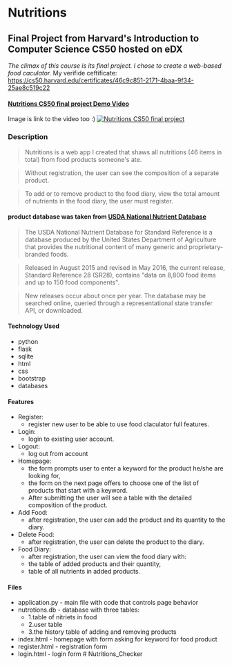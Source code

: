 # Nutritions

## Final Project from Harvard's Introduction to Computer Science CS50 hosted on eDX

*The climax of this course is its final project. I chose to create a web-based food caculator.*
My verifide ceftificate: https://cs50.harvard.edu/certificates/46c9c851-2171-4baa-9f34-25ae8c519c22

#### [Nutritions CS50 final project Demo Video](https://youtu.be/z4DHOPyVTzk)

Image is link to the video too :)
[![Nutritions CS50 final project]()](https://youtu.be/z4DHOPyVTzk)

### Description
  >Nutritions is a web app I created that shaws all nutritions (46 items in total) from food products someone's ate.

  >Without registration, the user can see the composition of a separate product.

  >To add or to remove product to the food diary, view the total amount of nutrients in the food diary, the user must register.


#### product database was taken from [USDA National Nutrient Database](https://www.ars.usda.gov/northeast-area/beltsville-md-bhnrc/beltsville-human-nutrition-research-center/methods-and-application-of-food-composition-laboratory/mafcl-site-pages/sr11-sr28/)

> The USDA National Nutrient Database for Standard Reference is a database produced by the United States Department of Agriculture that provides the nutritional content of many generic and proprietary-branded foods.

> Released in August 2015 and revised in May 2016, the current release, Standard Reference 28 (SR28), contains "data on 8,800 food items and up to 150 food components".

> New releases occur about once per year. The database may be searched online, queried through a representational state transfer API, or downloaded.

#### Technology Used
* python
* flask
* sqlite
* html
* css
* bootstrap
* databases

#### Features
* Register:
  * register new user to be able to use food claculator full features.
* Login:
  * login to existing user account.
* Logout:
  * log out from account
* Homepage:
  - the form prompts user to enter a keyword for the product he/she are looking for,
  -  the form on the next page offers to choose one of the list of products that start with a keyword.
  - After submitting the user will see a table with the detailed composition of the product.
* Add Food:
  * after registration, the user can add the product and its quantity to the diary.
* Delete Food:
  * after registration, the user can delete the product to the diary.
* Food Diary:
  * after registration, the user can view the food diary with:
  * the table of added products and their quantity,
  * table of all nutrients in added products.

 #### Files
 * application.py - main file with code that controls page behavior
 * nutrotions.db - database with three tables:
   * 1.table of nitriets in food
   * 2.user table
   * 3.the history table of adding and removing products
 * index.html - homepage with form asking for keyword for food product
 * register.html - registration form
 * login.html - login form
#   N u t r i t i o n s _ C h e c k e r  
 